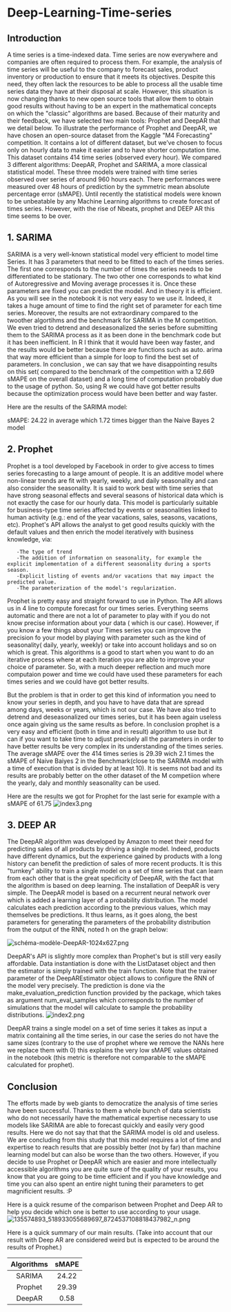 # Deep-Learning-Time-series

## Introduction
A time series is a time-indexed data. Time series are now everywhere and companies are often required to process them. For example, the analysis of time series will be useful to the company to forecast sales, product inventory or production to ensure that it meets its objectives.
Despite this need, they often lack the resources to be able to process all the usable time series data they have at their disposal at scale. However, this situation is now changing thanks to new open source tools that allow them to obtain good results without having to be an expert in the mathematical concepts on which the "classic" algorithms are based.
Because of their maturity and their feedback, we have selected two main tools: Prophet and DeepAR that we detail below. To illustrate the performance of Prophet and DeepAR, we have chosen an open-source dataset from the Kaggle "M4 Forecasting" competition. It contains a lot of different dataset, but we’ve chosen to focus only on hourly data to make it easier and to have shorter computation time. This dataset contains 414 time series (observed every hour). 
We compared 3 different algorithms: DeepAR, Prophet and SARIMA, a more classical statistical model. These three models were trained with time series observed over series of around 960 hours each. There performances were measured over 48 hours of prediction by the symmetric mean absolute percentage error (sMAPE). Until recently the statistical models were known to be unbeatable by any Machine Learning algorithms to create forecast of times series. However, with the rise of Nbeats, prophet and DEEP AR this time seems to be over.

## 1.	SARIMA
SARIMA is a very well-known statistical model very efficient to model time Series. It has 3 parameters that need to be fitted to each of the times series. The first one corresponds to the number of times the series needs to be differentiated to be stationary. The two other one corresponds to what kind of Autoregressive and Moving average processes it is. Once these parameters are fixed you can predict the model. And in theory it is efficient.
As you will see in the notebook it is not very easy to we use it. Indeed, it takes a huge amount of time to find the right set of parameter for each time series. Moreover, the results are not extraordinary compared to the twoother algortihms and the benchmark for SARIMA in the M competition.  We even tried to detrend and deseasonalized the series before submitting them to the SARIMA process as it as been done in the benchmark code but it has been inefficient.
In R I think that it would have been way faster, and the results would be better because there are functions such as auto. arima that way more efficient than a simple for loop to find the best set of parameters. In conclusion , we can say that we have disappointing results on this set( compared to the benchmark of the competition with a 12.669 sMAPE on the overall dataset) and a long time of computation probably due to the usage of python. So, using R we could have got better results because the optimization process would have been better and way faster.
 
Here are the results of the SARIMA model:

sMAPE: 24.22 in average which 1.72 times bigger than the Naive Bayes 2 model

## 2.	Prophet
Prophet is a tool developed by Facebook in order to give access to times series forecasting to a large amount of people. It is an additive model where non-linear trends are fit with yearly, weekly, and daily seasonality and can also consider the seasonality. It is said to work best with time series that have strong seasonal effects and several seasons of historical data which is not exactly the case for our hourly data. This model is particularly suitable for business-type time series affected by events or seasonalities linked to human activity (e.g.: end of the year vacations, sales, seasons, vacations, etc). Prophet's API allows the analyst to get good results quickly with the default values and then enrich the model iteratively with business knowledge, via:


       -The type of trend
       -The addition of information on seasonality, for example the explicit implementation of a different seasonality during a sports season.
       -Explicit listing of events and/or vacations that may impact the predicted value.
       -The parameterization of the model's regularization.

Prophet is pretty easy and straight forward to use in Python. The API allows us in 4 line to compute forecast for our times series. Everything seems automatic and there are not a lot of  parameter to play with if you do not know precise information about your data ( which is our case). However, if you know a few things about your Times series you can improve the precision fo your model by playing with parameter such as the kind of seasonality( daily, yearly, weekly) or take into account  holidays and so on which is great. This algorithms is a good to start when you want to do an iterative process where at each iteration you are able to improve your choice of parameter. So, with a much deeper reflection and much more computaion power and time we could have used these parameters for each times series and we could have got better results.


But the problem is that in order to get this kind of information you need to know your series in depth, and you have to have data that are spread among days, weeks or years, which is not our case. We have also tried to detrend and deseasonalized our times series, but it has been again useless once again giving us the same results as before.
In conclusion prophet is a very easy  and efficient (both in time and in result) algorithm to use but it can if you want to take time to adjust precisely all the parameters in order to have better results be very complex in its understanding of the times series. The average sMAPE over the 414 times series is 29.39 wich 2.1 times the sMAPE of Naive Baiyes 2 in the Benchmark(close to the SARIMA model with a time of execution that is divided by at least 10). It is seems not bad and its results are probably better on the other dataset of the M competiion where the yearly, daly and monthly seasonality can be used.

Here are the results we got for Prophet for the last serie for example with a sMAPE of 61.75
![index3.png](./index3.png) 

## 3.	DEEP AR
The DeepAR algorithm was developed by Amazon to meet their need for predicting sales of all products by driving a single model. Indeed, products have different dynamics, but the experience gained by products with a long history can benefit the prediction of sales of more recent products. It is this "turnkey" ability to train a single model on a set of time series that can learn from each other that is the great specificity of DeepAR, with the fact that the algorithm is based on deep learning.
The installation of DeepAR is very simple. The DeepAR model is based on a recurrent neural network over which is added a learning layer of a probability distribution. The model calculates each prediction according to the previous values, which may themselves be predictions. It thus learns, as it goes along, the best parameters for generating the parameters of the probability distribution from the output of the RNN, noted h on the graph below:

![schéma-modèle-DeepAR-1024x627.png](./schéma-modèle-DeepAR-1024x627.png)


DeepAR's API is slightly more complex than Prophet's but is still very easily affordable. Data instantiation is done with the ListDataset object and then the estimator is simply trained with the train function.
Note that the trainer parameter of the DeepAREstimator object allows to configure the RNN of the model very precisely.
The prediction is done via the make_evaluation_prediction function provided by the package, which takes as argument num_eval_samples which corresponds to the number of simulations that the model will calculate to sample the probability distributions.
![index2.png](./index2.png)


DeepAR trains a single model on a set of time series it takes as input a matrix containing all the time series, in our case the series do not have the same sizes (contrary to the use of prophet where we remove the NANs here we replace them with 0) this explains the very low sMAPE values obtained in the notebook (this metric is therefore not comparable to the sMAPE calculated for prophet).

## Conclusion
The efforts made by web giants to democratize the analysis of time series have been successful. Thanks to them a whole bunch of data scientists who do not necessarily have the mathematical expertise necessary to use models like SARIMA are able to forecast quickly and easily very good results. Here we do not say that that the SARIMA model is old and useless. We are concluding from this study that this model requires a lot of time and expertise to reach results that are possibly better (not by far) than machine learning model but can also be worse than the two others. However, if you decide to use Prophet or DeepAR which are  easier and more intellectually accessible algorithms you are quite sure of the quality of your results, you know that you are going to be time efficient and if you have knowledge and time you can also spent an entire night tuning their parameters to get magnificient results. :P 

Here is a quick resume of the comparison between Prophet and Deep AR to help you decide which one is better to use according to your usage. 
![135574893_518933055689697_8724537108818437982_n.png](./135574893_518933055689697_8724537108818437982_n.png)

Here is a quick summary of our main results. (Take into account that our result with Deep AR are considered weird but is expected to be around the results of Prophet.)

| Algorithms | sMAPE | 
| :--------: | :---: | 
| SARIMA     | 24.22 |
| Prophet    | 29.39 |
| DeepAR     | 0.58  |
